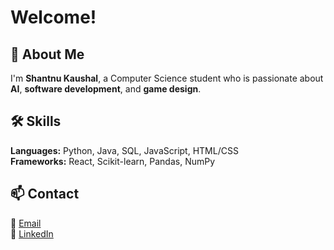 # Welcome!


## 👋 About Me  
I'm **Shantnu Kaushal**, a Computer Science student who is passionate about **AI**, **software development**, and **game design**.

## 🛠️ Skills  
**Languages:** Python, Java, SQL, JavaScript, HTML/CSS  
**Frameworks:** React, Scikit-learn, Pandas, NumPy

## 📫 Contact  
📧 [Email](shntnkaushal@gmail.com)  
🔗 [LinkedIn](https://linkedin.com/in/shantnu-kaushal)
